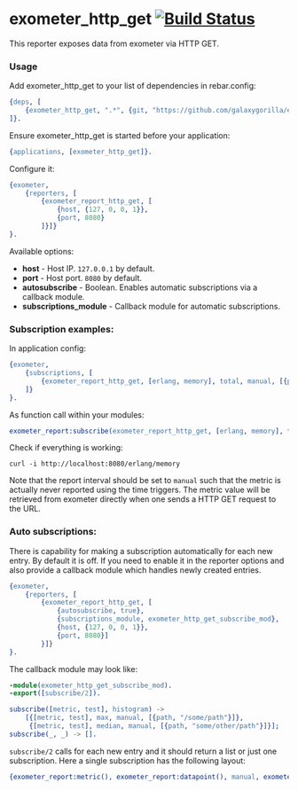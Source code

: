 # exometer_http_get [![Build Status](https://travis-ci.org/GalaxyGorilla/exometer_http_get.svg)](https://travis-ci.org/GalaxyGorilla/exometer_http_get)

This reporter exposes data from exometer via HTTP GET.

### Usage

Add exometer_http_get to your list of dependencies in rebar.config:

```erlang
{deps, [
    {exometer_http_get, ".*", {git, "https://github.com/galaxygorilla/exometer_http_get.git", "master"}}
]}.
```

Ensure exometer_http_get is started before your application:

```erlang
{applications, [exometer_http_get]}.
```

Configure it:

```erlang
{exometer,
    {reporters, [
        {exometer_report_http_get, [
            {host, {127, 0, 0, 1}},
            {port, 8080}
        ]}]}
}.
```

Available options:

* __host__ - Host IP. `127.0.0.1` by default.
* __port__ - Host port. `8080` by default.
* __autosubscribe__ - Boolean. Enables automatic subscriptions via a callback module.
* __subscriptions_module__ - Callback module for automatic subscriptions.


### Subscription examples:

In application config:

```erlang
{exometer,
    {subscriptions, [
        {exometer_report_http_get, [erlang, memory], total, manual, [{path, "/erlang/memory"}]},
    ]}
}.
```

As function call within your modules:

```erlang
exometer_report:subscribe(exometer_report_http_get, [erlang, memory], total, manual, [{path, "/erlang/memory"}]).
```

Check if everything is working:

```
curl -i http://localhost:8080/erlang/memory
```

Note that the report interval should be set to `manual` such that the metric is actually never reported using the time triggers. The metric value will be retrieved from exometer directly when one sends a HTTP GET request to the URL.

### Auto subscriptions:

There is capability for making a subscription automatically for each new entry. By default it is off. If you need to enable it in the reporter options and also provide a callback module which handles newly created entries.

```erlang
{exometer,
    {reporters, [
        {exometer_report_http_get, [
            {autosubscribe, true},
            {subscriptions_module, exometer_http_get_subscribe_mod},
            {host, {127, 0, 0, 1}},
            {port, 8080}]
        }]}
}.
```

The callback module may look like:

```erlang
-module(exometer_http_get_subscribe_mod).
-export([subscribe/2]).

subscribe([metric, test], histogram) ->
    [{[metric, test], max, manual, [{path, "/some/path"}]},
     {[metric, test], median, manual, [{path, "some/other/path"}]}];
subscribe(_, _) -> [].
```

`subscribe/2` calls for each new entry and it should return a list or just one subscription. Here a single subscription has the following layout:
```erlang
{exometer_report:metric(), exometer_report:datapoint(), manual, exometer_report:extra()}
```
